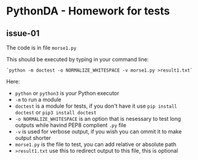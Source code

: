 # PythonDA - Homework for tests

## issue-01

The code is in file `morse1.py`

This should be executed by typing in your command line:

    `python -m doctest -o NORMALIZE_WHITESPACE -v morse1.py >result1.txt`

Here:
- `python` or `python3` is your Python executor
- `-m` to run a module
- `doctest` is a module for tests, if you don't have it use `pip install doctest` or `pip3 install doctest`
- `-o NORMALIZE_WHITESPACE` is an option that is nesessary to test long outputs while havind PEP8 complient `.py` file
- `-v` is used for verbose output, if you wish you can ommit it to make output shorter
- `morse1.py` is the file to test, you can add relative or absolute path
- `>result1.txt` use this to redirect output to this file, this is optional
